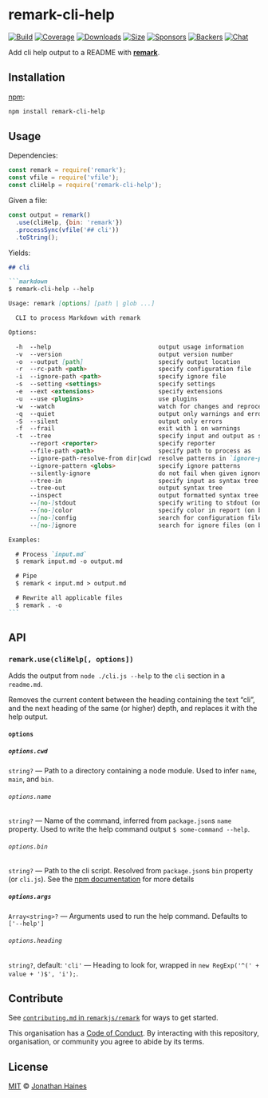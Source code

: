 # remark-cli-help

[![Build][build-badge]][build]
[![Coverage][coverage-badge]][coverage]
[![Downloads][downloads-badge]][downloads]
[![Size][size-badge]][size]
[![Sponsors][sponsors-badge]][collective]
[![Backers][backers-badge]][collective]
[![Chat][chat-badge]][chat]

Add cli help output to a README with [**remark**][remark].

## Installation

[npm][]:

```bash
npm install remark-cli-help
```

## Usage

Dependencies:

```javascript
const remark = require('remark');
const vfile = require('vfile');
const cliHelp = require('remark-cli-help');
```

Given a file:

```javascript
const output = remark()
  .use(cliHelp, {bin: 'remark'})
  .processSync(vfile('## cli'))
  .toString();
```

Yields:

````markdown
## cli

```markdown
$ remark-cli-help --help

Usage: remark [options] [path | glob ...]

  CLI to process Markdown with remark

Options:

  -h  --help                              output usage information
  -v  --version                           output version number
  -o  --output [path]                     specify output location
  -r  --rc-path <path>                    specify configuration file
  -i  --ignore-path <path>                specify ignore file
  -s  --setting <settings>                specify settings
  -e  --ext <extensions>                  specify extensions
  -u  --use <plugins>                     use plugins
  -w  --watch                             watch for changes and reprocess
  -q  --quiet                             output only warnings and errors
  -S  --silent                            output only errors
  -f  --frail                             exit with 1 on warnings
  -t  --tree                              specify input and output as syntax tree
      --report <reporter>                 specify reporter
      --file-path <path>                  specify path to process as
      --ignore-path-resolve-from dir|cwd  resolve patterns in `ignore-path` from its directory or cwd
      --ignore-pattern <globs>            specify ignore patterns
      --silently-ignore                   do not fail when given ignored files
      --tree-in                           specify input as syntax tree
      --tree-out                          output syntax tree
      --inspect                           output formatted syntax tree
      --[no-]stdout                       specify writing to stdout (on by default)
      --[no-]color                        specify color in report (on by default)
      --[no-]config                       search for configuration files (on by default)
      --[no-]ignore                       search for ignore files (on by default)

Examples:

  # Process `input.md`
  $ remark input.md -o output.md

  # Pipe
  $ remark < input.md > output.md

  # Rewrite all applicable files
  $ remark . -o
```
````

## API

### `remark.use(cliHelp[, options])`

Adds the output from `node ./cli.js --help` to the `cli` section in a `readme.md`.

Removes the current content between the heading containing the text “cli”,
and the next heading of the same (or higher) depth, and replaces it with
the help output.

#### `options`

##### `options.cwd`

`string?` — Path to a directory containing a node module.  Used to infer `name`,
`main`, and `bin`.

###### `options.name`

`string?` — Name of the command, inferred from `package.json`s `name` property.
Used to write the help command output `$ some-command --help`.

###### `options.bin`

`string?` — Path to the cli script.  Resolved from `package.json`s `bin`
property (or `cli.js`).  See the [npm documentation][package-json-bin]
for more details

##### `options.args`

`Array<string>?` — Arguments used to run the help command.  Defaults to `['--help']`

###### `options.heading`

`string?`, default: `'cli'` — Heading to look for, wrapped in
`new RegExp('^(' + value + ')$', 'i');`.

## Contribute

See [`contributing.md` in `remarkjs/remark`][contributing] for ways to get
started.

This organisation has a [Code of Conduct][coc].  By interacting with this
repository, organisation, or community you agree to abide by its terms.

## License

[MIT][license] © [Jonathan Haines][author]

<!-- Definitions -->

[build-badge]: https://github.com/BarryThePenguin/remark-cli-help/workflows/CI/badge.svg

[build]: https://github.com/BarryThePenguin/remark-cli-help/actions

[coverage-badge]: https://img.shields.io/codecov/c/github/BarryThePenguin/remark-cli-help.svg

[coverage]: https://codecov.io/github/BarryThePenguin/remark-cli-help

[downloads-badge]: https://img.shields.io/npm/dm/remark-cli-help.svg

[downloads]: https://www.npmjs.com/package/remark-cli-help

[chat-badge]: https://img.shields.io/badge/chat-discussions-success.svg

[chat]: https://github.com/remarkjs/remark/discussions

[size-badge]: https://img.shields.io/bundlephobia/minzip/remark-cli-help.svg

[size]: https://bundlephobia.com/result?p=remark-cli-help

[sponsors-badge]: https://opencollective.com/unified/sponsors/badge.svg

[backers-badge]: https://opencollective.com/unified/backers/badge.svg

[collective]: https://opencollective.com/unified

[license]: license

[author]: https://jonno.dev/

[npm]: https://docs.npmjs.com/cli/install

[package-json-bin]: https://docs.npmjs.com/files/package.json#bin

[remark]: https://github.com/remarkjs/remark

[contributing]: https://github.com/remarkjs/remark/blob/master/contributing.md

[coc]: https://github.com/remarkjs/remark/blob/master/code-of-conduct.md
